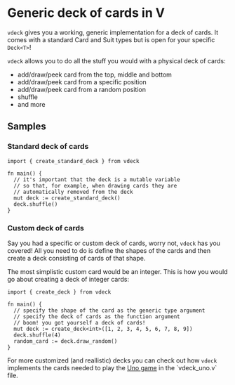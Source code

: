 # Generic deck of cards in V

`vdeck` gives you a working, generic implementation for a deck of cards. It comes with a standard Card and Suit types but is open for your specific `Deck<T>`!

`vdeck` allows you to do all the stuff you would with a physical deck of cards:
- add/draw/peek card from the top, middle and bottom
- add/draw/peek card from a specific position
- add/draw/peek card from a random position
- shuffle
- and more

## Samples

### Standard deck of cards

```vlang
import { create_standard_deck } from vdeck

fn main() {
  // it's important that the deck is a mutable variable
  // so that, for example, when drawing cards they are
  // automatically removed from the deck
  mut deck := create_standard_deck()
  deck.shuffle()
}
```

### Custom deck of cards

Say you had a specific or custom deck of cards, worry not, `vdeck` has you covered! All you need to do is define the shapes of the cards and then create a deck consisting of cards of that shape.

The most simplistic custom card would be an integer. This is how you would go about creating a deck of integer cards:

```vlang
import { create_deck } from vdeck

fn main() {
  // specify the shape of the card as the generic type argument
  // specify the deck of cards as the function argument
  // boom! you got yourself a deck of cards!
  mut deck := create_deck<int>([1, 2, 3, 4, 5, 6, 7, 8, 9])
  deck.shuffle(4)
  random_card := deck.draw_random()
}
```

For more customized (and reallistic) decks you can check out how `vdeck` implements the cards needed to play the [Uno game](https://en.wikipedia.org/wiki/Uno_(card_game)) in the `vdeck_uno.v` file.

